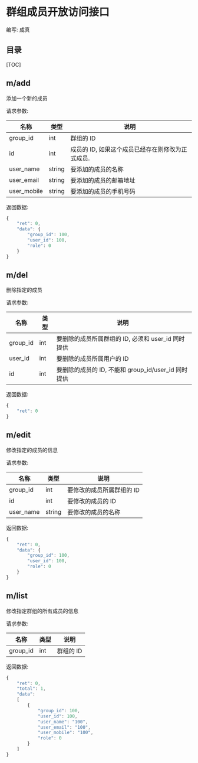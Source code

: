# 群组成员开放访问接口

编写: 成真

## 目录

[TOC]

## m/add

添加一个新的成员

请求参数:

| 名称          | 类型      | 说明
| ---           | ---       | ---
| group_id      | int       | 群组的 ID
| id            | int       | 成员的 ID, 如果这个成员已经存在则修改为正式成员.
| user_name     | string    | 要添加的成员的名称
| user_email    | string    | 要添加的成员的邮箱地址
| user_mobile   | string    | 要添加的成员的手机号码

返回数据:

```javascript
{
    "ret": 0, 
    "data": {
        "group_id": 100,
        "user_id": 100,
        "role": 0
    }
}
```

## m/del

删除指定的成员

请求参数:

| 名称          | 类型      | 说明
| ---           | ---       | ---
| group_id      | int       | 要删除的成员所属群组的 ID, 必须和 user_id 同时提供
| user_id       | int       | 要删除的成员所属用户的 ID
| id            | int       | 要删除的成员的 ID, 不能和 group_id/user_id 同时提供

返回数据:

```javascript
{
    "ret": 0 
}
```

## m/edit

修改指定的成员的信息

请求参数:

| 名称          | 类型      | 说明
| ---           | ---       | ---
| group_id      | int       | 要修改的成员所属群组的 ID
| id            | int       | 要修改的成员的 ID
| user_name     | string    | 要修改的成员的名称

返回数据:

```javascript
{
    "ret": 0,
    "data": {
        "group_id": 100,
        "user_id": 100,
        "role": 0
    }
}
```


## m/list

修改指定群组的所有成员的信息

请求参数:

| 名称          | 类型      | 说明
| ---           | ---       | ---
| group_id      | int       | 群组的 ID

返回数据:

```javascript
{
    "ret": 0,
    "total": 1,
    "data": 
    [
        {
            "group_id": 100,
            "user_id": 100,
            "user_name": "100",
            "user_email": "100",
            "user_mobile": "100",
            "role": 0
        }
    ]
}
```

